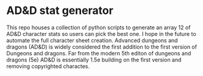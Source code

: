 # AD&D stat generator
This repo houses a collection of python scripts to generate an array 12 of AD&D character stats so users can pick the best one. I hope in the future to automate the full character sheet creation. Advanced dungeons and dragons (AD&D) is widely considered the first addition to the first version of Dungeons and dragons. Far from the modern 5th editon of dungeons and dragons (5e) AD&D is essentially 1.5e building on the first version and removing copyrighted charactes.

